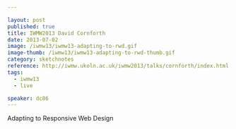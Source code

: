 ```yaml
---

layout: post
published: true
title: IWMW2013 David Cornforth
date: 2013-07-02
image: /iwmw13/iwmw13-adapting-to-rwd.gif
image-thumb: /iwmw13/iwmw13-adapting-to-rwd-thumb.gif
category: sketchnotes
reference: http://iwmw.ukoln.ac.uk/iwmw2013/talks/cornforth/index.html
tags:
  - iwmw13
  - live

speaker: dc86
---
```


Adapting to Responsive Web Design
